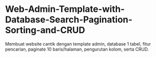 # Web-Admin-Template-with-Database-Search-Pagination-Sorting-and-CRUD
Membuat website cantik dengan template admin, database 1 tabel, fitur pencarian, paginate 10 baris/halaman, pengurutan kolom, serta CRUD.
